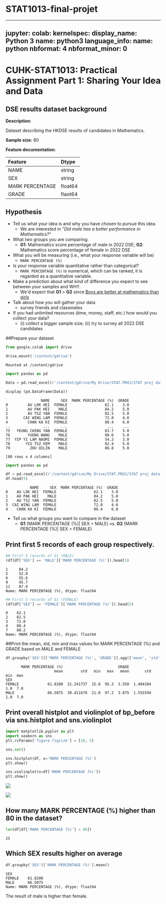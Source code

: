 # STAT1013-final-projet

---
jupyter:
  colab:
  kernelspec:
    display_name: Python 3
    name: python3
  language_info:
    name: python
  nbformat: 4
  nbformat_minor: 0
---

<div class="cell markdown" id="HKyU5zKzvAvS">

# CUHK-STAT1013: Practical Assignment Part 1: Sharing Your Idea and Data

</div>

<div class="cell markdown" id="ByrcqMDUvK10">

## DSE results dataset background

**Description**:

Dataset describing the HKDSE results of candidates in Mathematics.

**Sample size**: 80

**Feature documentation**:

| Feature         | Dtype   |
|:----------------|:--------|
| NAME            | string  |
| SEX             | string  |
| MARK PERCENTAGE | float64 |
| GRADE           | flaot64 |

</div>

<div class="cell markdown" id="qwsc2k2v2b1S">

## Hypothesis

-   Tell us what your idea is and why you have chosen to pursue this
    idea.
    -   We are interested in "*Did male has a better performance in
        Mathematics?*"
-   What two groups you are comparing:
    -   **G1**: Mathematics score percentage of male in 2022 DSE;
        **G2**: Mathematics score percentage of female in 2022 DSE
-   What you will be measuring (i.e., what your response variable will
    be)
    -   `MARK PERCENTAGE (%)`
-   Is your response variable quantitative rather than categorical?
    -   `MARK PERCENTAGE (%)` is numerical, which can be ranked, it is
        regarded as a quantitative variable.
-   Make a prediction about what kind of difference you expect to see
    between your samples and WHY.
    -   We'd expect that **G1** \> **G2** since [Boys are better at
        mathematics than
        girls](https://www.bbc.com/ukchina/trad/50863077)
-   Talk about how you will gather your data
    -   survey friends and classmates
-   If you had unlimited resources (time, money, staff, etc.) how would
    you collect your data?
    -   \(i\) collect a bigger sample size; (ii) try to survey all 2022
        DSE candidates

</div>

<div class="cell markdown" id="QuXJYRkv0dtF">

##Prepare your dataset

</div>

<div class="cell code" execution_count="4" id="7hhbuSNhKpUy">

``` python
from google.colab import drive
```

</div>

<div class="cell code" execution_count="3"
colab="{&quot;base_uri&quot;:&quot;https://localhost:8080/&quot;}"
id="PsPG3NvQKy7d" outputId="adada25d-d7e8-487b-9362-ea9c98722483">

``` python
drive.mount('/content/gdrive')
```

<div class="output stream stdout">

    Mounted at /content/gdrive

</div>

</div>

<div class="cell code" execution_count="5" id="kfH9WLGaK6wO">

``` python
import pandas as pd
```

</div>

<div class="cell code" execution_count="6" id="EyuGbT46s2Lg">

``` python
Data = pd.read_excel(r'/content/gdrive/My Drive/STAT.PROJ/STAT proj data.xlsx')
```

</div>

<div class="cell code" execution_count="7"
colab="{&quot;base_uri&quot;:&quot;https://localhost:8080/&quot;,&quot;height&quot;:419}"
id="cAAcTtvUuRsg" outputId="862062ed-8b62-49fa-e9e5-4c0294264999">

``` python
display (pd.DataFrame(Data))
```

<div class="output display_data">

                    NAME     SEX  MARK PERCENTAGE (%)  GRADE
    0         AU LOK HEI  FEMALE                 62.1    3.0
    1         AU PAK HEI    MALE                 84.2    5.0
    2         AU TSZ YAN  FEMALE                 82.5    5.0
    3       CAI WING LAM  FEMALE                 72.0    4.0
    4         CHAN KA KI  FEMALE                 88.4    6.0
    ..               ...     ...                  ...    ...
    75   YEUNG CHING YAN  FEMALE                 83.7    5.0
    76        YUENG WANG    MALE                 80.6    5.0
    77  YIP YI LAM NAOMI  FEMALE                 54.3    3.0
    78       YIU TSZ HIM    MALE                 82.4    5.0
    79         ZOU QILIN    MALE                 86.8    5.0

    [80 rows x 4 columns]

</div>

</div>

<div class="cell code" execution_count="8"
colab="{&quot;base_uri&quot;:&quot;https://localhost:8080/&quot;,&quot;height&quot;:204}"
id="ZFbX1zpn0_PA" outputId="5aa9d2cd-16cb-447e-c556-726664f92e8e">

``` python
import pandas as pd

df = pd.read_excel(r'/content/gdrive/My Drive/STAT.PROJ/STAT proj data.xlsx')
df.head(5)
```

<div class="output execute_result" execution_count="8">

               NAME     SEX  MARK PERCENTAGE (%)  GRADE
    0    AU LOK HEI  FEMALE                 62.1    3.0
    1    AU PAK HEI    MALE                 84.2    5.0
    2    AU TSZ YAN  FEMALE                 82.5    5.0
    3  CAI WING LAM  FEMALE                 72.0    4.0
    4    CHAN KA KI  FEMALE                 88.4    6.0

</div>

</div>

<div class="cell markdown" id="1nSZt2Vo7FZQ">

-   Tell us what groups you want to compare in the dataset
    -   **G1** (MARK PERCENTAGE (%)\| SEX = MALE) vs. **G2** (MARK
        PERCENTAGE (%)\| SEX = FEMALE)

</div>

<div class="cell markdown" id="VcMhos6_-Zwc">

## Print first 5 records of each group respectively.

</div>

<div class="cell code" execution_count="24"
colab="{&quot;base_uri&quot;:&quot;https://localhost:8080/&quot;}"
id="7OIR-toTtF1G" outputId="0f48a8a3-0cd3-4fba-f50c-40c41deba404">

``` python
## First 5 records of G1 (MALE)
(df[df['SEX'] == 'MALE']['MARK PERCENTAGE (%)']).head(5)
```

<div class="output execute_result" execution_count="24">

    1     84.2
    5     52.0
    6     55.6
    9     45.7
    11    87.9
    Name: MARK PERCENTAGE (%), dtype: float64

</div>

</div>

<div class="cell code" execution_count="25"
colab="{&quot;base_uri&quot;:&quot;https://localhost:8080/&quot;}"
id="J9iEjgHDtnoq" outputId="5172879f-9d39-4bdc-d42c-3fb258a3a891">

``` python
## First 5 records of G1 (FEMALE)
(df[df['SEX'] == 'FEMALE']['MARK PERCENTAGE (%)']).head(5)
```

<div class="output execute_result" execution_count="25">

    0    62.1
    2    82.5
    3    72.0
    4    88.4
    7    88.2
    Name: MARK PERCENTAGE (%), dtype: float64

</div>

</div>

<div class="cell markdown" id="Ot-ChS9vwOmA">

##Print the mean, std, min and max values for MARK PERCENTAGE (%) and
GRADE based on MALE and FEMALE

</div>

<div class="cell code" execution_count="27"
colab="{&quot;base_uri&quot;:&quot;https://localhost:8080/&quot;,&quot;height&quot;:173}"
id="AM_Z_lG5tx8F" outputId="1b825f30-5e09-4759-e1d9-7f91bf0769dc">

``` python
df.groupby('SEX')[['MARK PERCENTAGE (%)', 'GRADE']].agg(['mean', 'std', 'min', 'max'])
```

<div class="output execute_result" execution_count="27">

           MARK PERCENTAGE (%)                         GRADE                    
                          mean        std   min   max   mean       std  min  max
    SEX                                                                         
    FEMALE             61.8200  21.241737  15.8  95.3  3.550  1.484104  1.0  7.0
    MALE               66.5075  20.411678  21.0  97.2  3.875  1.555594  1.0  7.0

</div>

</div>

<div class="cell markdown" id="EFBunIVf36H1">

## Print overall histplot and violinplot of bp_before via sns.histplot and sns.violinplot

</div>

<div class="cell code" execution_count="51" id="kxYNuQx54Gxu">

``` python
import matplotlib.pyplot as plt
import seaborn as sns
plt.rcParams['figure.figsize'] = [10, 5]

sns.set()
```

</div>

<div class="cell code" execution_count="52"
colab="{&quot;base_uri&quot;:&quot;https://localhost:8080/&quot;,&quot;height&quot;:661}"
id="Kh81000G4RwQ" outputId="26b7d6e4-7313-478b-cde2-914cdb5097dd">

``` python
sns.histplot(df, x='MARK PERCENTAGE (%)')
plt.show()

sns.violinplot(x=df['MARK PERCENTAGE (%)'])
plt.show()
```

<div class="output display_data">

![](802581cc93111e08563e7059224a4836640ad34f.png)

</div>

<div class="output display_data">

![](5710cd37300c7438fd55a75b86e67a87c6ca1496.png)

</div>

</div>

<div class="cell markdown" id="upak4e1Q5Mro">

## How many MARK PERCENTAGE (%) higher than 80 in the dataset?

</div>

<div class="cell code" execution_count="57"
colab="{&quot;base_uri&quot;:&quot;https://localhost:8080/&quot;}"
id="pK9D-_RF5MWf" outputId="7c0bec80-7633-4e12-f06e-8cc7df3c0a79">

``` python
len(df[df['MARK PERCENTAGE (%)'] > 80])
```

<div class="output execute_result" execution_count="57">

    25

</div>

</div>

<div class="cell markdown" id="EnLLnwqmxbWj">

## Which SEX results higher on average

</div>

<div class="cell code" execution_count="28"
colab="{&quot;base_uri&quot;:&quot;https://localhost:8080/&quot;}"
id="MIU_b-Haxa-2" outputId="dc9be071-8d1a-4d4a-805e-88eb92f223f6">

``` python
df.groupby('SEX')['MARK PERCENTAGE (%)'].mean()
```

<div class="output execute_result" execution_count="28">

    SEX
    FEMALE    61.8200
    MALE      66.5075
    Name: MARK PERCENTAGE (%), dtype: float64

</div>

</div>

<div class="cell markdown" id="6srnB7p4yHwN">

The result of male is higher than female.

</div>
